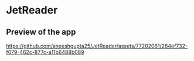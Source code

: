 # JetReader

## Preview of the app


https://github.com/aneeshgupta25/JetReader/assets/77202061/264ef732-f079-462c-877c-a11b6488b089

